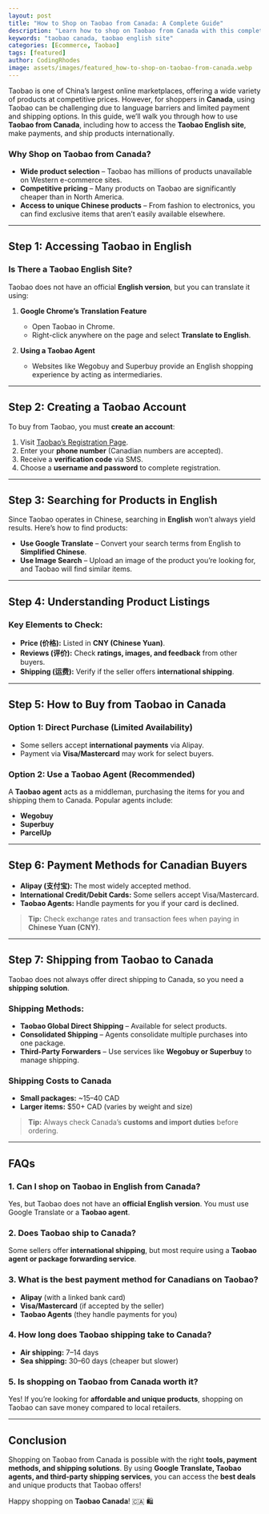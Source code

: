 ```yaml
---
layout: post
title: "How to Shop on Taobao from Canada: A Complete Guide"
description: "Learn how to shop on Taobao from Canada with this complete guide. Explore payment methods, shipping options, and how to use the Taobao English site."
keywords: "taobao canada, taobao english site"
categories: [Ecommerce, Taobao]
tags: [featured]
author: CodingRhodes
image: assets/images/featured_how-to-shop-on-taobao-from-canada.webp
---
```


Taobao is one of China’s largest online marketplaces, offering a wide variety of products at competitive prices. However, for shoppers in **Canada**, using Taobao can be challenging due to language barriers and limited payment and shipping options. In this guide, we’ll walk you through how to use **Taobao from Canada**, including how to access the **Taobao English site**, make payments, and ship products internationally.

### Why Shop on Taobao from Canada?

- **Wide product selection** – Taobao has millions of products unavailable on Western e-commerce sites.
- **Competitive pricing** – Many products on Taobao are significantly cheaper than in North America.
- **Access to unique Chinese products** – From fashion to electronics, you can find exclusive items that aren’t easily available elsewhere.

---

## Step 1: Accessing Taobao in English

### Is There a Taobao English Site?

Taobao does not have an official **English version**, but you can translate it using:

1. **Google Chrome’s Translation Feature**
   - Open Taobao in Chrome.
   - Right-click anywhere on the page and select **Translate to English**.

2. **Using a Taobao Agent**
   - Websites like Wegobuy and Superbuy provide an English shopping experience by acting as intermediaries.

---

## Step 2: Creating a Taobao Account

To buy from Taobao, you must **create an account**:

1. Visit [Taobao’s Registration Page](https://world.taobao.com/).
2. Enter your **phone number** (Canadian numbers are accepted).
3. Receive a **verification code** via SMS.
4. Choose a **username and password** to complete registration.

---

## Step 3: Searching for Products in English

Since Taobao operates in Chinese, searching in **English** won’t always yield results. Here’s how to find products:

- **Use Google Translate** – Convert your search terms from English to **Simplified Chinese**.
- **Use Image Search** – Upload an image of the product you’re looking for, and Taobao will find similar items.

---

## Step 4: Understanding Product Listings

### Key Elements to Check:

- **Price (价格):** Listed in **CNY (Chinese Yuan)**.
- **Reviews (评价):** Check **ratings, images, and feedback** from other buyers.
- **Shipping (运费):** Verify if the seller offers **international shipping**.

---

## Step 5: How to Buy from Taobao in Canada

### Option 1: Direct Purchase (Limited Availability)

- Some sellers accept **international payments** via Alipay.
- Payment via **Visa/Mastercard** may work for select buyers.

### Option 2: Use a Taobao Agent (Recommended)

A **Taobao agent** acts as a middleman, purchasing the items for you and shipping them to Canada. Popular agents include:

- **Wegobuy**
- **Superbuy**
- **ParcelUp**

---

## Step 6: Payment Methods for Canadian Buyers

- **Alipay (支付宝):** The most widely accepted method.
- **International Credit/Debit Cards:** Some sellers accept Visa/Mastercard.
- **Taobao Agents:** Handle payments for you if your card is declined.

> **Tip:** Check exchange rates and transaction fees when paying in **Chinese Yuan (CNY)**.

---

## Step 7: Shipping from Taobao to Canada

Taobao does not always offer direct shipping to Canada, so you need a **shipping solution**.

### Shipping Methods:

- **Taobao Global Direct Shipping** – Available for select products.
- **Consolidated Shipping** – Agents consolidate multiple purchases into one package.
- **Third-Party Forwarders** – Use services like **Wegobuy or Superbuy** to manage shipping.

### Shipping Costs to Canada

- **Small packages:** ~$15–$40 CAD
- **Larger items:** $50+ CAD (varies by weight and size)

> **Tip:** Always check Canada’s **customs and import duties** before ordering.

---

## FAQs

### 1. Can I shop on Taobao in English from Canada?
Yes, but Taobao does not have an **official English version**. You must use Google Translate or a **Taobao agent**.

### 2. Does Taobao ship to Canada?
Some sellers offer **international shipping**, but most require using a **Taobao agent or package forwarding service**.

### 3. What is the best payment method for Canadians on Taobao?
- **Alipay** (with a linked bank card)
- **Visa/Mastercard** (if accepted by the seller)
- **Taobao Agents** (they handle payments for you)

### 4. How long does Taobao shipping take to Canada?
- **Air shipping:** 7–14 days
- **Sea shipping:** 30–60 days (cheaper but slower)

### 5. Is shopping on Taobao from Canada worth it?
Yes! If you’re looking for **affordable and unique products**, shopping on Taobao can save money compared to local retailers.

---

## Conclusion

Shopping on Taobao from Canada is possible with the right **tools, payment methods, and shipping solutions**. By using **Google Translate, Taobao agents, and third-party shipping services**, you can access the **best deals** and unique products that Taobao offers!

Happy shopping on **Taobao Canada**! 🇨🇦 🛍️

